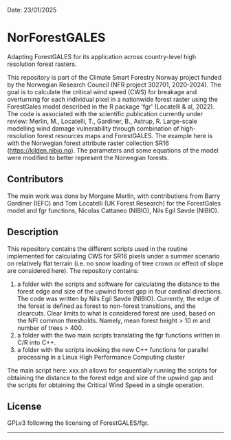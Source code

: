 Date: 23/01/2025

# NorForestGALES
Adapting ForestGALES for its application across country-level high resolution forest rasters.

This repository is part of the Climate Smart Forestry Norway project funded by the Norwegian Research Council (NFR project 302701, 2020-2024). The goal is to calculate the critical wind speed (CWS) for breakage and overturning for each individual pixel in a nationwide forest raster using the ForestGales model described in the R package 'fgr' (Locatelli & al, 2022). The code is associated with the scientific publication currently under review: Merlin, M., Locatelli, T., Gardiner, B., Astrup, R. Large-scale modelling wind damage vulnerability through combination of high-resolution forest resources maps and ForestGALES. The example here is with the Norwegian forest attribute raster collection SR16 (https://kilden.nibio.no). The parameters and some equations of the model were modified to better represent the Norwegian forests. 

## Contributors
The main work was done by Morgane Merlin, with contributions from Barry Gardiner (IEFC) and Tom Locatelli (UK Forest Research) for the ForestGales model and fgr functions, Nicolas Cattaneo (NIBIO), Nils Egil Søvde (NIBIO).

## Description
This repository contains the different scripts used in the routine implemented for calculating CWS for SR16 pixels under a summer scenario on relatively flat terrain (i.e. no snow loading of tree crown or effect of slope are considered here).
The repository contains:
1. a folder with the scripts and software for calculating the distance to the forest edge and size of the upwind forest gap in four cardinal directions. The code was written by Nils Egil Søvde (NIBIO). Currently, the edge of the forest is defined as forest to non-forest transitions, and the clearcuts. Clear limits to what is considered forest are used, based on the NFI common thresholds. Namely, mean forest height > 10 m and number of trees > 400.
2. a folder with the two main scripts translating the fgr functions written in C/R into C++.
3. a folder with the scripts invoking the new C++ functions for parallel processing in a Linux High Performance Computing cluster

The main script here: xxx.sh allows for sequentially running the scripts for obtaining the distance to the forest edge and size of the upwind gap and the scripts for obtaining the Critical Wind Speed in a single operation.

## License
GPLv3 following the licensing of ForestGALES/fgr.
***

